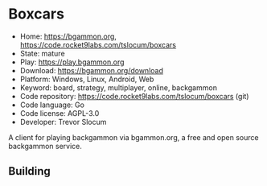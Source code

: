 # Boxcars

- Home: https://bgammon.org, https://code.rocket9labs.com/tslocum/boxcars
- State: mature
- Play: https://play.bgammon.org
- Download: https://bgammon.org/download
- Platform: Windows, Linux, Android, Web
- Keyword: board, strategy, multiplayer, online, backgammon
- Code repository: https://code.rocket9labs.com/tslocum/boxcars (git)
- Code language: Go
- Code license: AGPL-3.0
- Developer: Trevor Slocum

A client for playing backgammon via bgammon.org, a free and open source backgammon service.

## Building
